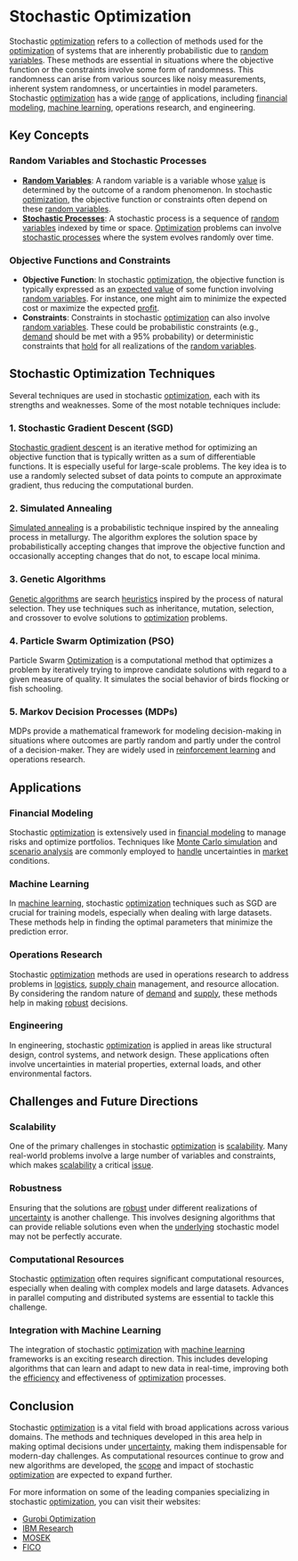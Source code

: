 # Stochastic Optimization

Stochastic [optimization](../o/optimization.md) refers to a collection of methods used for the [optimization](../o/optimization.md) of systems that are inherently probabilistic due to [random variables](../r/random_variables.md). These methods are essential in situations where the objective function or the constraints involve some form of randomness. This randomness can arise from various sources like noisy measurements, inherent system randomness, or uncertainties in model parameters. Stochastic [optimization](../o/optimization.md) has a wide [range](../r/range.md) of applications, including [financial modeling](../f/financial_modeling.md), [machine learning](../m/machine_learning.md), operations research, and engineering.

## Key Concepts

### Random Variables and Stochastic Processes
- **[Random Variables](../r/random_variables.md)**: A random variable is a variable whose [value](../v/value.md) is determined by the outcome of a random phenomenon. In stochastic [optimization](../o/optimization.md), the objective function or constraints often depend on these [random variables](../r/random_variables.md).
- **[Stochastic Processes](../s/stochastic_processes.md)**: A stochastic process is a sequence of [random variables](../r/random_variables.md) indexed by time or space. [Optimization](../o/optimization.md) problems can involve [stochastic processes](../s/stochastic_processes.md) where the system evolves randomly over time.

### Objective Functions and Constraints
- **Objective Function**: In stochastic [optimization](../o/optimization.md), the objective function is typically expressed as an [expected value](../e/expected_value.md) of some function involving [random variables](../r/random_variables.md). For instance, one might aim to minimize the expected cost or maximize the expected [profit](../p/profit.md).
- **Constraints**: Constraints in stochastic [optimization](../o/optimization.md) can also involve [random variables](../r/random_variables.md). These could be probabilistic constraints (e.g., [demand](../d/demand.md) should be met with a 95% probability) or deterministic constraints that [hold](../h/hold.md) for all realizations of the [random variables](../r/random_variables.md).

## Stochastic Optimization Techniques

Several techniques are used in stochastic [optimization](../o/optimization.md), each with its strengths and weaknesses. Some of the most notable techniques include:

### 1. Stochastic Gradient Descent (SGD)
[Stochastic gradient descent](../s/stochastic_gradient_descent.md) is an iterative method for optimizing an objective function that is typically written as a sum of differentiable functions. It is especially useful for large-scale problems. The key idea is to use a randomly selected subset of data points to compute an approximate gradient, thus reducing the computational burden.

### 2. Simulated Annealing
[Simulated annealing](../s/simulated_annealing.md) is a probabilistic technique inspired by the annealing process in metallurgy. The algorithm explores the solution space by probabilistically accepting changes that improve the objective function and occasionally accepting changes that do not, to escape local minima.

### 3. Genetic Algorithms
[Genetic algorithms](../g/genetic_algorithms_in_trading.md) are search [heuristics](../h/heuristics.md) inspired by the process of natural selection. They use techniques such as inheritance, mutation, selection, and crossover to evolve solutions to [optimization](../o/optimization.md) problems.

### 4. Particle Swarm Optimization (PSO)
Particle Swarm [Optimization](../o/optimization.md) is a computational method that optimizes a problem by iteratively trying to improve candidate solutions with regard to a given measure of quality. It simulates the social behavior of birds flocking or fish schooling.

### 5. Markov Decision Processes (MDPs)
MDPs provide a mathematical framework for modeling decision-making in situations where outcomes are partly random and partly under the control of a decision-maker. They are widely used in [reinforcement learning](../r/reinforcement_learning.md) and operations research.

## Applications

### Financial Modeling
Stochastic [optimization](../o/optimization.md) is extensively used in [financial modeling](../f/financial_modeling.md) to manage risks and optimize portfolios. Techniques like [Monte Carlo simulation](../m/monte_carlo_simulation.md) and [scenario analysis](../s/scenario_analysis.md) are commonly employed to [handle](../h/handle.md) uncertainties in [market](../m/market.md) conditions.

### Machine Learning
In [machine learning](../m/machine_learning.md), stochastic [optimization](../o/optimization.md) techniques such as SGD are crucial for training models, especially when dealing with large datasets. These methods help in finding the optimal parameters that minimize the prediction error.

### Operations Research
Stochastic [optimization](../o/optimization.md) methods are used in operations research to address problems in [logistics](../l/logistics.md), [supply chain](../s/supply_chain.md) management, and resource allocation. By considering the random nature of [demand](../d/demand.md) and [supply](../s/supply.md), these methods help in making [robust](../r/robust.md) decisions.

### Engineering
In engineering, stochastic [optimization](../o/optimization.md) is applied in areas like structural design, control systems, and network design. These applications often involve uncertainties in material properties, external loads, and other environmental factors.

## Challenges and Future Directions

### Scalability
One of the primary challenges in stochastic [optimization](../o/optimization.md) is [scalability](../s/scalability.md). Many real-world problems involve a large number of variables and constraints, which makes [scalability](../s/scalability.md) a critical [issue](../i/issue.md).

### Robustness
Ensuring that the solutions are [robust](../r/robust.md) under different realizations of [uncertainty](../u/uncertainty_in_trading.md) is another challenge. This involves designing algorithms that can provide reliable solutions even when the [underlying](../u/underlying.md) stochastic model may not be perfectly accurate.

### Computational Resources
Stochastic [optimization](../o/optimization.md) often requires significant computational resources, especially when dealing with complex models and large datasets. Advances in parallel computing and distributed systems are essential to tackle this challenge.

### Integration with Machine Learning
The integration of stochastic [optimization](../o/optimization.md) with [machine learning](../m/machine_learning.md) frameworks is an exciting research direction. This includes developing algorithms that can learn and adapt to new data in real-time, improving both the [efficiency](../e/efficiency.md) and effectiveness of [optimization](../o/optimization.md) processes.

## Conclusion

Stochastic [optimization](../o/optimization.md) is a vital field with broad applications across various domains. The methods and techniques developed in this area help in making optimal decisions under [uncertainty](../u/uncertainty_in_trading.md), making them indispensable for modern-day challenges. As computational resources continue to grow and new algorithms are developed, the [scope](../s/scope.md) and impact of stochastic [optimization](../o/optimization.md) are expected to expand further.

For more information on some of the leading companies specializing in stochastic [optimization](../o/optimization.md), you can visit their websites:

- [Gurobi Optimization](https://www.gurobi.com/)
- [IBM Research](https://research.ibm.com/)
- [MOSEK](https://www.mosek.com/)
- [FICO](https://www.fico.com/)

